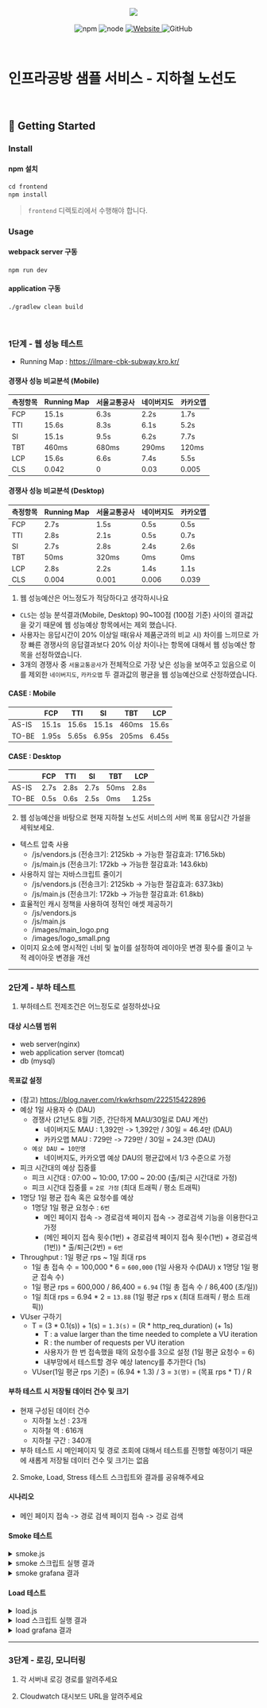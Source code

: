 <p align="center">
    <img width="200px;" src="https://raw.githubusercontent.com/woowacourse/atdd-subway-admin-frontend/master/images/main_logo.png"/>
</p>
<p align="center">
  <img alt="npm" src="https://img.shields.io/badge/npm-%3E%3D%205.5.0-blue">
  <img alt="node" src="https://img.shields.io/badge/node-%3E%3D%209.3.0-blue">
  <a href="https://edu.nextstep.camp/c/R89PYi5H" alt="nextstep atdd">
    <img alt="Website" src="https://img.shields.io/website?url=https%3A%2F%2Fedu.nextstep.camp%2Fc%2FR89PYi5H">
  </a>
  <img alt="GitHub" src="https://img.shields.io/github/license/next-step/atdd-subway-service">
</p>

<br>

# 인프라공방 샘플 서비스 - 지하철 노선도

<br>

## 🚀 Getting Started

### Install
#### npm 설치
```
cd frontend
npm install
```
> `frontend` 디렉토리에서 수행해야 합니다.

### Usage
#### webpack server 구동
```
npm run dev
```
#### application 구동
```
./gradlew clean build
```
<br>

### 1단계 - 웹 성능 테스트

- Running Map : https://ilmare-cbk-subway.kro.kr/

#### 경쟁사 성능 비교분석 (Mobile)

| 측정항목 | Running Map | 서울교통공사 | 네이버지도 | 카카오맵  |
|------|-------------|--------|-------|-------|
| FCP  | 15.1s       | 6.3s   | 2.2s  | 1.7s  |
| TTI  | 15.6s       | 8.3s   | 6.1s  | 5.2s  |
| SI   | 15.1s       | 9.5s   | 6.2s  | 7.7s  |
| TBT  | 460ms       | 680ms  | 290ms | 120ms |
| LCP  | 15.6s       | 6.6s   | 7.4s  | 5.5s  |
| CLS  | 0.042       | 0      | 0.03  | 0.005 |

#### 경쟁사 성능 비교분석 (Desktop)

| 측정항목 | Running Map | 서울교통공사 | 네이버지도 | 카카오맵  |
|------|-------------|--------|-------|-------|
| FCP  | 2.7s        | 1.5s   | 0.5s  | 0.5s  |
| TTI  | 2.8s        | 2.1s   | 0.5s  | 0.7s  |
| SI   | 2.7s        | 2.8s   | 2.4s  | 2.6s  |
| TBT  | 50ms        | 320ms  | 0ms   | 0ms   |
| LCP  | 2.8s        | 2.2s   | 1.4s  | 1.1s  |
| CLS  | 0.004       | 0.001  | 0.006 | 0.039 |

1. 웹 성능예산은 어느정도가 적당하다고 생각하시나요

- `CLS`는 성능 분석결과(Mobile, Desktop) 90~100점 (100점 기준) 사이의 결과값을 갖기 때문에 웹 성능예상 항목에서는 제외 했습니다.
- 사용자는 응답시간이 20% 이상일 때(유사 제품군과의 비교 시) 차이를 느끼므로 가장 빠른 경쟁사의 응답결과보다 20% 이상 차이나는 항목에 대해서 웹 성능예산 항목을 선정하였습니다.
- 3개의 경쟁사 중 `서울교통공사`가 전체적으로 가장 낮은 성능을 보여주고 있음으로 이를 제외한 `네이버지도`, `카카오맵` 두 결과값의 평균을 웹 성능예산으로 산정하였습니다.

#### CASE : Mobile

|       | FCP   | TTI   | SI    | TBT   | LCP   |
|-------|-------|-------|-------|-------|-------|
| AS-IS | 15.1s | 15.6s | 15.1s | 460ms | 15.6s |
| TO-BE | 1.95s | 5.65s | 6.95s | 205ms | 6.45s |

#### CASE : Desktop

|       | FCP  | TTI  | SI   | TBT  | LCP   |
|-------|------|------|------|------|-------|
| AS-IS | 2.7s | 2.8s | 2.7s | 50ms | 2.8s  |
| TO-BE | 0.5s | 0.6s | 2.5s | 0ms  | 1.25s |

2. 웹 성능예산을 바탕으로 현재 지하철 노선도 서비스의 서버 목표 응답시간 가설을 세워보세요.

- 텍스트 압축 사용
    - /js/vendors.js (전송크기: 2125kb -> 가능한 절감효과: 1716.5kb)
    - /js/main.js (전송크기: 172kb -> 가능한 절감효과: 143.6kb)
- 사용하지 않는 자바스크립트 줄이기
    - /js/vendors.js (전송크기: 2125kb -> 가능한 절감효과: 637.3kb)
    - /js/main.js (전송크기: 172kb -> 가능한 절감효과: 61.8kb)
- 효율적인 캐시 정책을 사용하여 정적인 애셋 제공하기
    - /js/vendors.js
    - /js/main.js
    - /images/main_logo.png
    - /images/logo_small.png
- 이미지 요소에 명시적인 너비 및 높이를 설정하여 레이아웃 변경 횟수를 줄이고 누적 레이아웃 변경을 개선

---

### 2단계 - 부하 테스트

1. 부하테스트 전제조건은 어느정도로 설정하셨나요

#### 대상 시스템 범위

- web server(nginx)
- web application server (tomcat)
- db (mysql)

#### 목표값 설정

- (참고) https://blog.naver.com/rkwkrhspm/222515422896
- 예상 1일 사용자 수 (DAU)
  - 경쟁사 (21년도 8월 기준, 간단하게 MAU/30일로 DAU 계산)
    - 네이버지도 MAU : 1,392만 -> 1,392만 / 30일 = 46.4만 (DAU)
    - 카카오맵 MAU : 729만 -> 729만 / 30일 = 24.3만 (DAU)
  - `예상 DAU = 10만명`
    - 네이버지도, 카카오맵 예상 DAU의 평균값에서 1/3 수준으로 가정
- 피크 시간대의 예상 집중률
  - 피크 시간대 : 07:00 ~ 10:00, 17:00 ~ 20:00 (출/퇴근 시간대로 가정)
  - 피크 시간대 집중률 = `2로 가정` (최대 트래픽 / 평소 트래픽)
- 1명당 1일 평균 접속 혹은 요청수를 예상
  - 1명당 1일 평균 요청수 : `6번`
    - 메인 페이지 접속 -> 경로검색 페이지 접속 -> 경로검색 기능을 이용한다고 가정
    - (메인 페이지 접속 횟수(1번) + 경로검색 페이지 접속 횟수(1번) + 경로검색(1번)) * 출/퇴근(2번) = `6번`
- Throughput : 1일 평균 rps ~ 1일 최대 rps
  - 1일 총 접속 수 = 100,000 * 6 = `600,000` (1일 사용자 수(DAU) x 1명당 1일 평균 접속 수)
  - 1일 평균 rps = 600,000 / 86,400 = `6.94` (1일 총 접속 수 / 86,400 (초/일))
  - 1일 최대 rps = 6.94 * 2 = `13.88` (1일 평균 rps x (최대 트래픽 / 평소 트래픽))
- VUser 구하기
  - T = (3 * 0.1(s)) + 1(s) = `1.3(s)` = (R * http_req_duration) (+ 1s)
    - T : a value larger than the time needed to complete a VU iteration
    - R : the number of requests per VU iteration
    - 사용자가 한 번 접속했을 때의 요청수를 3으로 설정 (1일 평균 요청수 = 6)
    - 내부망에서 테스트할 경우 예상 latency를 추가한다 (1s)
  - VUser(1일 평균 rps 기준) = (6.94 * 1.3) / 3 = `3(명)` = (목표 rps * T) / R

#### 부하 테스트 시 저장될 데이터 건수 및 크기

- 현재 구성된 데이터 건수
  - 지하철 노선 : 23개
  - 지하철 역 : 616개
  - 지하철 구간 : 340개
- 부하 테스트 시 메인페이지 및 경로 조회에 대해서 테스트를 진행할 예정이기 때문에 새롭게 저장될 데이터 건수 및 크기는 없음

2. Smoke, Load, Stress 테스트 스크립트와 결과를 공유해주세요

#### 시나리오

- 메인 페이지 접속 -> 경로 검색 페이지 접속 -> 겅로 검색

#### Smoke 테스트

<details>
<summary>smoke.js</summary>

```javascript
import http from 'k6/http';
import {check, group, sleep, fail} from 'k6';

export let options = {
  vus: 1, // 1 user looping for 1 minute
  duration: '60s',

  thresholds: {
    http_req_duration: ['p(99)<1500'], // 99% of requests must complete below 1.5s
  },
};

const BASE_URL = 'https://ilmare-cbk-subway.kro.kr';

export function mainPage() {
  let response = http.get(`${BASE_URL}`);
  check(response, {'[Result] Main Page': (response) => response.status === 200});
}

export function pathPage() {
  let response = http.get(`${BASE_URL}/path`);
  check(response, {'[Result] Path Page': (response) => response.status === 200});
}

export function searchPath() {
  let response = http.get(`${BASE_URL}/paths/?source=1&target=178`);
  check(response, {'[Result] Search Path': (response) => response.status === 200});
}

export default function () {
  mainPage();
  pathPage();
  searchPath();
}
```

</details>

<details>
<summary>smoke 스크립트 실행 결과</summary>

```text

          /\      |‾‾| /‾‾/   /‾‾/
     /\  /  \     |  |/  /   /  /
    /  \/    \    |     (   /   ‾‾\
   /          \   |  |\  \ |  (‾)  |
  / __________ \  |__| \__\ \_____/ .io

  execution: local
     script: smoke.js
     output: InfluxDBv1 (http://localhost:8086)

  scenarios: (100.00%) 1 scenario, 1 max VUs, 1m30s max duration (incl. graceful stop):
           * default: 1 looping VUs for 1m0s (gracefulStop: 30s)


running (1m00.0s), 0/1 VUs, 1063 complete and 0 interrupted iterations
default ✓ [======================================] 1 VUs  1m0s

     ✓ [Result] Main Page
     ✓ [Result] Path Page
     ✓ [Result] Search Path

     checks.........................: 100.00% ✓ 3189      ✗ 0
     data_received..................: 5.8 MB  97 kB/s
     data_sent......................: 413 kB  6.9 kB/s
     http_req_blocked...............: avg=13.51µs min=1.27µs  med=2.4µs   max=15.61ms  p(90)=3.72µs  p(95)=4.29µs
     http_req_connecting............: avg=2.48µs  min=0s      med=0s      max=5.37ms   p(90)=0s      p(95)=0s
   ✓ http_req_duration..............: avg=18.67ms min=1.28ms  med=1.65ms  max=321.02ms p(90)=51.36ms p(95)=56.74ms
       { expected_response:true }...: avg=18.67ms min=1.28ms  med=1.65ms  max=321.02ms p(90)=51.36ms p(95)=56.74ms
     http_req_failed................: 0.00%   ✓ 0         ✗ 3189
     http_req_receiving.............: avg=64.83µs min=19.9µs  med=56.13µs max=6.03ms   p(90)=89.99µs p(95)=110.94µs
     http_req_sending...............: avg=15.49µs min=5.67µs  med=11.65µs max=631.06µs p(90)=24.09µs p(95)=26.34µs
     http_req_tls_handshaking.......: avg=7.82µs  min=0s      med=0s      max=14.09ms  p(90)=0s      p(95)=0s
     http_req_waiting...............: avg=18.59ms min=1.24ms  med=1.56ms  max=320.92ms p(90)=51.2ms  p(95)=56.63ms
     http_reqs......................: 3189    53.135497/s
     iteration_duration.............: avg=56.44ms min=50.12ms med=53.29ms max=342.15ms p(90)=65.81ms p(95)=75.51ms
     iterations.....................: 1063    17.711832/s
     vus............................: 1       min=1       max=1
     vus_max........................: 1       min=1       max=1
```

</details>

<details>
<summary>smoke grafana 결과</summary>

![smoke_grafana](./monitoring/smoke_grafana.png)

</details>

#### Load 테스트

<details>
<summary>load.js</summary>

```javascript
import http from 'k6/http';
import { check, group, sleep, fail } from 'k6';

export let options = {
  stages: [
    { duration: '1m', target: 1 },
    { duration: '2m', target: 3 },
    { duration: '4m', target: 6 },
    { durtaion: '2m', target: 3 },
    { durtaion: '1m', target: 1 },
    { duration: '10s', target: 0 }, // ramp-down to 0 users
  ],
  thresholds: {
    http_req_duration: ['p(99)<1500'], // 99% of requests must complete below 1.5s
  },
};

const BASE_URL = 'https://ilmare-cbk-subway.kro.kr';

export function mainPage() {
  let response = http.get(`${BASE_URL}`);
  check(response, {'[Result] Main Page' : (response) => response.status === 200});
}

export function pathPage() {
  let response = http.get(`${BASE_URL}/path`);
  check(response, {'[Result] Path Page' : (response) => response.status === 200});
}

export function searchPath() {
  let response = http.get(`${BASE_URL}/paths/?source=1&target=178`);
  check(response, {'[Result] Search Path' : (response) => response.status === 200});
}

export default function() {
  mainPage();
  pathPage();
  searchPath();
}
```

</details>

<details>
<summary>load 스크립트 실행 결과</summary>

```text

          /\      |‾‾| /‾‾/   /‾‾/
     /\  /  \     |  |/  /   /  /
    /  \/    \    |     (   /   ‾‾\
   /          \   |  |\  \ |  (‾)  |
  / __________ \  |__| \__\ \_____/ .io

  execution: local
     script: load.js
     output: InfluxDBv1 (http://localhost:8086)

  scenarios: (100.00%) 1 scenario, 6 max VUs, 7m40s max duration (incl. graceful stop):
           * default: Up to 6 looping VUs for 7m10s over 4 stages (gracefulRampDown: 30s, gracefulStop: 30s)


running (7m10.1s), 0/6 VUs, 10079 complete and 0 interrupted iterations
default ✓ [======================================] 0/6 VUs  7m10s

     ✓ [Result] Main Page
     ✓ [Result] Path Page
     ✓ [Result] Search Path

     checks.........................: 100.00% ✓ 30237     ✗ 0
     data_received..................: 55 MB   128 kB/s
     data_sent......................: 3.9 MB  9.1 kB/s
     http_req_blocked...............: avg=11.28µs  min=975ns    med=2.29µs  max=26.6ms   p(90)=3.7µs    p(95)=4.36µs
     http_req_connecting............: avg=1.19µs   min=0s       med=0s      max=7.33ms   p(90)=0s       p(95)=0s
   ✓ http_req_duration..............: avg=40.71ms  min=745.22µs med=1.45ms  max=947.7ms  p(90)=104.51ms p(95)=122.9ms
       { expected_response:true }...: avg=40.71ms  min=745.22µs med=1.45ms  max=947.7ms  p(90)=104.51ms p(95)=122.9ms
     http_req_failed................: 0.00%   ✓ 0         ✗ 30237
     http_req_receiving.............: avg=65.23µs  min=15.41µs  med=51.29µs max=16.47ms  p(90)=93.16µs  p(95)=115.95µs
     http_req_sending...............: avg=16.09µs  min=4.49µs   med=11.32µs max=14.63ms  p(90)=24.71µs  p(95)=29.18µs
     http_req_tls_handshaking.......: avg=6.03µs   min=0s       med=0s      max=23.69ms  p(90)=0s       p(95)=0s
     http_req_waiting...............: avg=40.63ms  min=699.47µs med=1.38ms  max=947.6ms  p(90)=104.4ms  p(95)=122.79ms
     http_reqs......................: 30237   70.301251/s
     iteration_duration.............: avg=122.56ms min=48.72ms  med=91.33ms max=950.72ms p(90)=145.27ms p(95)=434.99ms
     iterations.....................: 10079   23.43375/s
     vus............................: 1       min=1       max=6
     vus_max........................: 6       min=6       max=6

```

</details>

<details>
<summary>load grafana 결과</summary>

![load_grafana](./monitoring/load_grafana.png)

</details>

---

### 3단계 - 로깅, 모니터링
1. 각 서버내 로깅 경로를 알려주세요

2. Cloudwatch 대시보드 URL을 알려주세요
